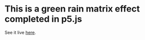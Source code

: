 # This is a green rain matrix effect completed in p5.js

See it live [here](http://www.presport.us/matrix.html).
